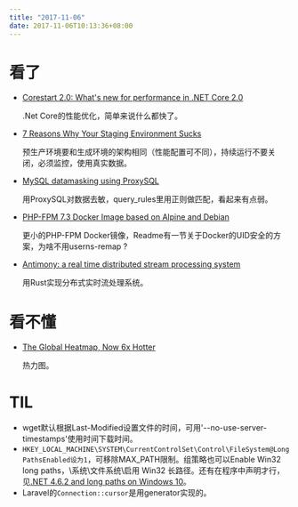 ```yaml
---
title: "2017-11-06"
date: 2017-11-06T10:13:36+08:00
---
```


# 看了

+ [Corestart 2.0: What's new for performance in .NET Core 2.0](https://www.ageofascent.com/2017/11/05/perfromance-dotnet-core-2-corestart-conference/)

    .Net Core的性能优化，简单来说什么都快了。

+ [7 Reasons Why Your Staging Environment Sucks](https://blog.loadmill.com/7-reasons-why-your-staging-environment-sucks-953f8504fba3)

    预生产环境要和生成环境的架构相同（性能配置可不同），持续运行不要关闭，必须监控，使用真实数据。

+ [MySQL datamasking using ProxySQL](http://lefred.be/content/mysql-datamasking-using-proxysql/)

    用ProxySQL对数据去敏，query_rules里用正则做匹配，看起来有点弱。

+ [PHP-FPM 7.3 Docker Image based on Alpine and Debian](https://github.com/devilbox/docker-php-fpm-7.3)

    更小的PHP-FPM Docker镜像，Readme有一节关于Docker的UID安全的方案，为啥不用userns-remap ?

+ [Antimony: a real time distributed stream processing system](https://www.youtube.com/watch?v=gBRwLAyZHlU)

    用Rust实现分布式实时流处理系统。

# 看不懂

+ [The Global Heatmap, Now 6x Hotter](https://medium.com/strava-engineering/the-global-heatmap-now-6x-hotter-23fc01d301de)

    热力图。

# TIL

+ wget默认根据Last-Modified设置文件的时间，可用'--no-use-server-timestamps'使用时间下载时间。
+ `HKEY_LOCAL_MACHINE\SYSTEM\CurrentControlSet\Control\FileSystem@LongPathsEnabled设为1`，可移除MAX_PATH限制。组策略也可以Enable Win32 long paths，\系统\文件系统\启用 Win32 长路径。还有在程序中声明才行，见[.NET 4.6.2 and long paths on Windows 10](https://blogs.msdn.microsoft.com/jeremykuhne/2016/07/30/net-4-6-2-and-long-paths-on-windows-10/)。
+ Laravel的`Connection::cursor`是用generator实现的。